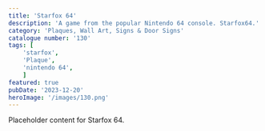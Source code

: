 ```yaml
---
title: 'Starfox 64'
description: 'A game from the popular Nintendo 64 console. Starfox64.'
category: 'Plaques, Wall Art, Signs & Door Signs'
catalogue number: '130'
tags: [
    'starfox', 
    'Plaque', 
    'nintendo 64',
    ]
featured: true
pubDate: '2023-12-20'
heroImage: '/images/130.png'
---
```


Placeholder content for Starfox 64.